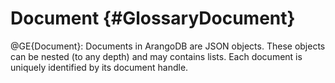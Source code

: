 Document {#GlossaryDocument}
============================

@GE{Document}: Documents in ArangoDB are JSON objects. These objects
can be nested (to any depth) and may contains lists. Each document is
uniquely identified by its document handle.
